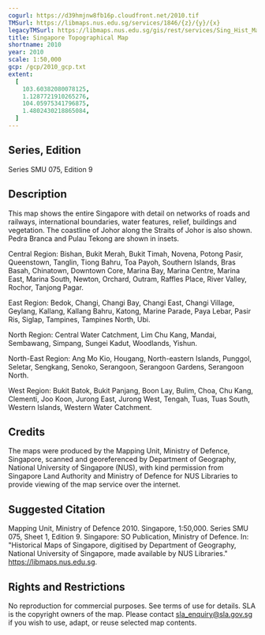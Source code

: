 ```yaml
---
cogurl: https://d39hmjnw8fb16p.cloudfront.net/2010.tif
TMSurl: https://libmaps.nus.edu.sg/services/1846/{z}/{y}/{x}
legacyTMSurl: https://libmaps.nus.edu.sg/gis/rest/services/Sing_Hist_Maps/1846/MapServer/tile/{z}/{y}/{x}
title: Singapore Topographical Map
shortname: 2010
year: 2010
scale: 1:50,000
gcp: /gcp/2010_gcp.txt
extent:
  [
    103.60382080078125,
    1.1287721910265276,
    104.05975341796875,
    1.4802430218865084,
  ]
---
```


## Series, Edition

Series SMU 075, Edition 9

## Description

This map shows the entire Singapore with detail on networks of roads and railways, international boundaries, water features, relief, buildings and vegetation. The coastline of Johor along the Straits of Johor is also shown. Pedra Branca and Pulau Tekong are shown in insets.

Central Region: Bishan, Bukit Merah, Bukit Timah, Novena, Potong Pasir, Queenstown, Tanglin, Tiong Bahru, Toa Payoh, Southern Islands, Bras Basah, Chinatown, Downtown Core, Marina Bay, Marina Centre, Marina East, Marina South, Newton, Orchard, Outram, Raffles Place, River Valley, Rochor, Tanjong Pagar.

East Region: Bedok, Changi, Changi Bay, Changi East, Changi Village, Geylang, Kallang, Kallang Bahru, Katong, Marine Parade, Paya Lebar, Pasir Ris, Siglap, Tampines, Tampines North, Ubi.

North Region: Central Water Catchment, Lim Chu Kang, Mandai, Sembawang, Simpang, Sungei Kadut, Woodlands, Yishun.

North-East Region: Ang Mo Kio, Hougang, North-eastern Islands, Punggol, Seletar, Sengkang, Senoko, Serangoon, Serangoon Gardens, Serangoon North.

West Region: Bukit Batok, Bukit Panjang, Boon Lay, Bulim, Choa, Chu Kang, Clementi, Joo Koon, Jurong East, Jurong West, Tengah, Tuas, Tuas South, Western Islands, Western Water Catchment.

## Credits

The maps were produced by the Mapping Unit, Ministry of Defence, Singapore, scanned and georeferenced by Department of Geography, National University of Singapore (NUS), with kind permission from Singapore Land Authority and Ministry of Defence for NUS Libraries to provide viewing of the map service over the internet.

## Suggested Citation

Mapping Unit, Ministry of Defence 2010. Singapore, 1:50,000. Series SMU 075, Sheet 1, Edition 9. Singapore: SO Publication, Ministry of Defence. In: "Historical Maps of Singapore, digitised by Department of Geography, National University of Singapore, made available by NUS Libraries." https://libmaps.nus.edu.sg.

## Rights and Restrictions

No reproduction for commercial purposes. See terms of use for details. SLA is the copyright owners of the map. Please contact sla_enquiry@sla.gov.sg if you wish to use, adapt, or reuse selected map contents.
